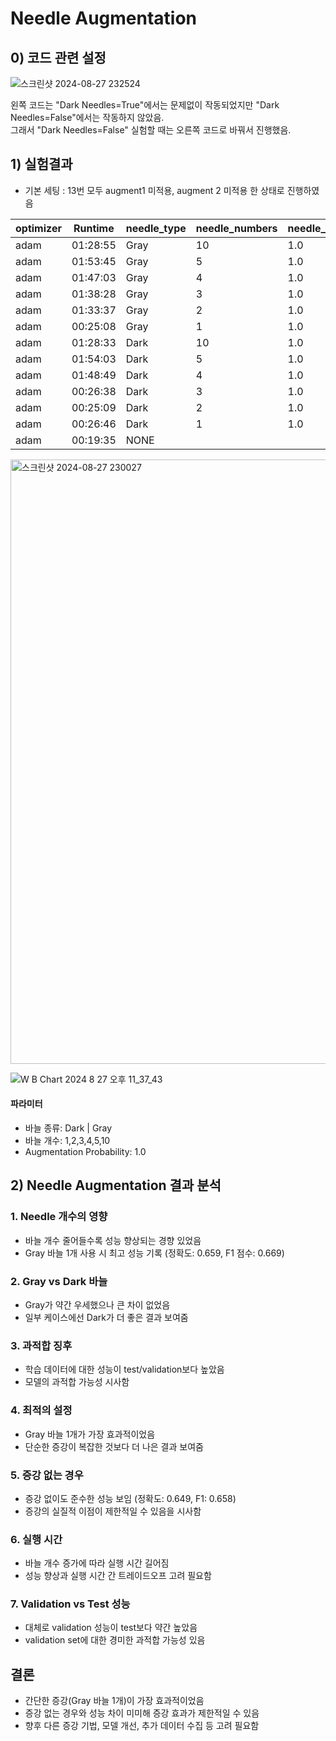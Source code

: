# Needle Augmentation

## 0) 코드 관련 설정

![스크린샷 2024-08-27 232524](https://github.com/user-attachments/assets/50cf36fa-b134-461d-bdb2-460c9a33624f)

왼쪽 코드는 "Dark Needles=True"에서는 문제없이 작동되었지만 "Dark Needles=False"에서는 작동하지 않았음.  
그래서 "Dark Needles=False" 실험할 때는 오른쪽 코드로 바꿔서 진행했음.


## 1) 실험결과

- 기본 세팅 : 13번 모두 augment1 미적용, augment 2 미적용 한 상태로 진행하였음

| optimizer | Runtime | needle_type | needle_numbers | needle_prob | final_test_accuracy | final_test_f1_score | final_train_accuracy | final_train_f1_score | train_accuracy | train_f1 | val_accuracy | val_f1 | val_loss | train_loss |
|-----------|---------|-------------|----------------|-------------|---------------------|---------------------|----------------------|----------------------|----------------|----------|--------------|--------|----------|------------|
| adam | 01:28:55 | Gray | 10 | 1.0 | 0.501 | 0.469 | 0.540 | 0.509 | 0.604 | 0.376 | 0.558 | 0.399 | 1.640 | 1.545 |
| adam | 01:53:45 | Gray | 5 | 1.0 | 0.566 | 0.545 | 0.557 | 0.525 | 0.668 | 0.422 | 0.603 | 0.467 | 1.579 | 1.487 |
| adam | 01:47:03 | Gray | 4 | 1.0 | 0.630 | 0.635 | 0.651 | 0.637 | 0.704 | 0.453 | 0.683 | 0.534 | 1.441 | 1.401 |
| adam | 01:38:28 | Gray | 3 | 1.0 | 0.553 | 0.539 | 0.614 | 0.588 | 0.647 | 0.416 | 0.622 | 0.465 | 1.508 | 1.485 |
| adam | 01:33:37 | Gray | 2 | 1.0 | 0.643 | 0.652 | 0.665 | 0.658 | 0.745 | 0.481 | 0.708 | 0.554 | 1.426 | 1.336 |
| adam | 00:25:08 | Gray | 1 | 1.0 | 0.659 | 0.669 | 0.681 | 0.677 | 0.760 | 0.493 | 0.692 | 0.569 | 1.403 | 1.319 |
| adam | 01:28:33 | Dark | 10 | 1.0 | 0.521 | 0.488 | 0.538 | 0.522 | 0.649 | 0.411 | 0.561 | 0.421 | 1.649 | 1.488 |
| adam | 01:54:03 | Dark | 5 | 1.0 | 0.626 | 0.630 | 0.661 | 0.656 | 0.758 | 0.487 | 0.664 | 0.507 | 1.450 | 1.329 |
| adam | 01:48:49 | Dark | 4 | 1.0 | 0.559 | 0.553 | 0.565 | 0.550 | 0.626 | 0.392 | 0.569 | 0.429 | 1.558 | 1.515 |
| adam | 00:26:38 | Dark | 3 | 1.0 | 0.612 | 0.618 | 0.631 | 0.619 | 0.715 | 0.459 | 0.653 | 0.517 | 1.475 | 1.394 |
| adam | 00:25:09 | Dark | 2 | 1.0 | 0.630 | 0.635 | 0.651 | 0.647 | 0.715 | 0.461 | 0.661 | 0.532 | 1.471 | 1.389 |
| adam | 00:26:46 | Dark | 1 | 1.0 | 0.656 | 0.665 | 0.660 | 0.657 | 0.808 | 0.518 | 0.694 | 0.554 | 1.418 | 1.246 |
| adam | 00:19:35 | NONE | 　 | 　 | 0.649 | 0.658 | 0.682 | 0.677 | 0.790 | 0.510 | 0.717 | 0.572 | 1.380 | 1.277 |

<img width="967" alt="스크린샷 2024-08-27 230027" src="https://github.com/user-attachments/assets/9f6c9092-7104-442f-b483-1bcb7b7a8c5e">



![W B Chart 2024  8  27  오후 11_37_43](https://github.com/user-attachments/assets/93145c24-af42-4611-93e7-662569a49b32)


#### 파라미터
- 바늘 종류: Dark | Gray
- 바늘 개수: 1,2,3,4,5,10
- Augmentation Probability: 1.0


## 2) Needle Augmentation 결과 분석

### 1. Needle 개수의 영향
- 바늘 개수 줄어들수록 성능 향상되는 경향 있었음
- Gray 바늘 1개 사용 시 최고 성능 기록 (정확도: 0.659, F1 점수: 0.669)

### 2. Gray vs Dark 바늘
- Gray가 약간 우세했으나 큰 차이 없었음
- 일부 케이스에선 Dark가 더 좋은 결과 보여줌

### 3. 과적합 징후
- 학습 데이터에 대한 성능이 test/validation보다 높았음
- 모델의 과적합 가능성 시사함

### 4. 최적의 설정
- Gray 바늘 1개가 가장 효과적이었음
- 단순한 증강이 복잡한 것보다 더 나은 결과 보여줌

### 5. 증강 없는 경우
- 증강 없이도 준수한 성능 보임 (정확도: 0.649, F1: 0.658)
- 증강의 실질적 이점이 제한적일 수 있음을 시사함

### 6. 실행 시간
- 바늘 개수 증가에 따라 실행 시간 길어짐
- 성능 향상과 실행 시간 간 트레이드오프 고려 필요함

### 7. Validation vs Test 성능
- 대체로 validation 성능이 test보다 약간 높았음
- validation set에 대한 경미한 과적합 가능성 있음

## 결론
- 간단한 증강(Gray 바늘 1개)이 가장 효과적이었음
- 증강 없는 경우와 성능 차이 미미해 증강 효과가 제한적일 수 있음
- 향후 다른 증강 기법, 모델 개선, 추가 데이터 수집 등 고려 필요함

